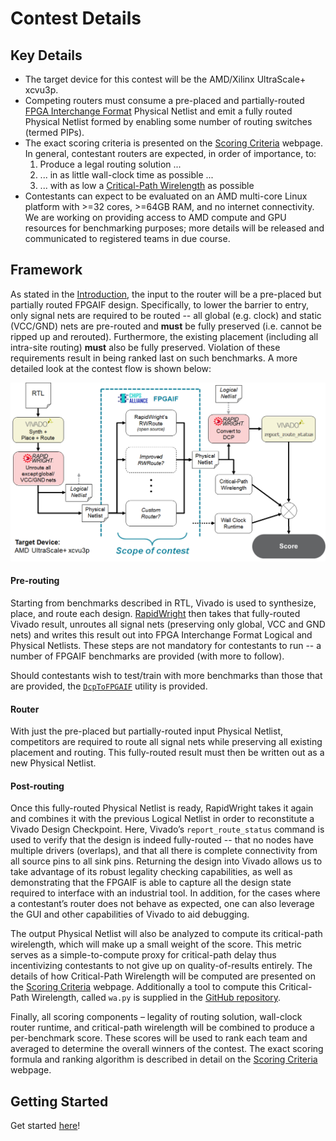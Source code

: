 # Contest Details

## Key Details

* The target device for this contest will be the AMD/Xilinx UltraScale+ xcvu3p.
* Competing routers must consume a pre-placed and partially-routed
 [FPGA Interchange Format](http://www.rapidwright.io/docs/FPGA_Interchange_Format.html) Physical Netlist
  and emit a fully routed Physical Netlist formed by enabling some number of routing switches (termed PIPs).
* The exact scoring criteria is presented on the [Scoring Criteria](score.html)
  webpage. In general, contestant routers are expected, in order of importance, to:
    1. Produce a legal routing solution ...
    2. ... in as little wall-clock time as possible ...
    3. ... with as low a [Critical-Path Wirelength](score.html#critical-path-wirelength-algorithm) as possible
* Contestants can expect to be evaluated on an AMD multi-core Linux platform with >=32 cores, >=64GB RAM,
  and no internet connectivity.
  We are working on providing access to AMD compute and GPU resources for benchmarking purposes;
  more details will be released and communicated to registered teams in due course.

## Framework

As stated in the [Introduction](index.html#introduction), the input to the router will be a pre-placed
but partially routed FPGAIF design.
Specifically, to lower the barrier to entry, only signal nets are required to be routed -- all global (e.g. clock) and
static (VCC/GND) nets are pre-routed and **must** be fully preserved (i.e. cannot be ripped up and rerouted).
Furthermore, the existing placement (including all intra-site routing) **must** also be fully preserved.
Violation of these requirements result in being ranked last on such benchmarks.
A more detailed look at the contest flow is shown below: 

[![image](flow-detailed.png)](flow-detailed.png)

#### Pre-routing
Starting from benchmarks described in RTL, Vivado is used to synthesize, place, and route each design.
[RapidWright](https://www.rapidwright.io/) then takes that fully-routed Vivado result, unroutes all signal
nets (preserving only global, VCC and GND nets) and writes this result out into FPGA Interchange Format
Logical and Physical Netlists.
These steps are not mandatory for contestants to run -- a number of FPGAIF benchmarks are provided (with more
to follow).

Should contestants wish to test/train with more benchmarks than those that are provided, the 
[`DcpToFPGAIF`](https://github.com/Xilinx/fpga24_routing_contest/pull/10) utility is provided.

#### Router
With just the pre-placed but partially-routed input Physical Netlist, competitors are required to route all
signal nets while preserving all existing placement and routing. This fully-routed result must then be written
out as a new Physical Netlist.

#### Post-routing
Once this fully-routed Physical Netlist is ready, RapidWright takes it again and combines it with the previous
Logical Netlist in order to reconstitute a Vivado Design Checkpoint.
Here, Vivado’s `report_route_status` command is used to verify that the design is indeed fully-routed --
that no nodes have multiple drivers (overlaps), and that all there is complete connectivity from all source
pins to all sink pins. Returning the design into Vivado allows us to take advantage of its robust legality
checking capabilities, as well as demonstrating that the FPGAIF is able to capture all the design state required
to interface with an industrial tool.
In addition, for the cases where a contestant’s router does not behave as expected, one can also leverage the
GUI and other capabilities of Vivado to aid debugging.

The output Physical Netlist will also be analyzed to compute its critical-path wirelength, which will make up
a small weight of the score.
This metric serves as a simple-to-compute proxy for critical-path delay thus incentivizing contestants to not
give up on quality-of-results entirely.
The details of how Critical-Path Wirelength will be computed are presented on
the [Scoring Criteria](score.html#critical-path-wirelength-algorithm) webpage.
Additionally a tool to compute this Critical-Path Wirelength, called `wa.py` is
supplied in the [GitHub repository](https://github.com/Xilinx/fpga24_routing_contest/tree/master/wirelength_analyzer).

Finally, all scoring components – legality of routing solution, wall-clock
router runtime, and critical-path wirelength will be combined to produce a per-benchmark
score. These scores will be used to rank each team and averaged to
determine the overall winners of the contest. The exact scoring formula and
ranking algorithm is described in detail on the [Scoring Criteria](score.html)
webpage.

## Getting Started

Get started [here](start.html)!

